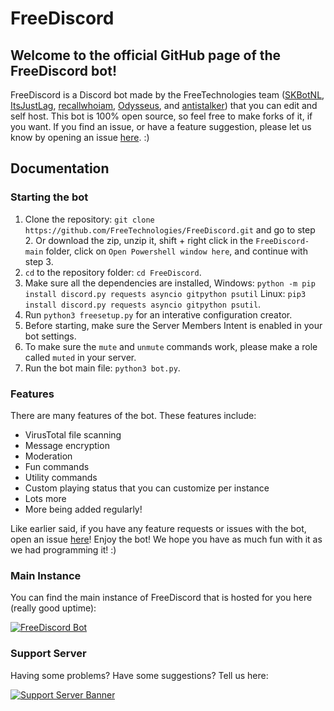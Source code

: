 # FreeDiscord
## Welcome to the official GitHub page of the FreeDiscord bot!
FreeDiscord is a Discord bot made by the FreeTechnologies team ([SKBotNL](https://github.com/SKBotNL), [ItsJustLag](https://github.com/ItsJustLag), [recallwhoiam](https://github.com/recallwhoiam), [Odysseus](https://github.com/Odysseus443), and [antistalker](https://github.com/stalker0000)) that you can edit and self host. This bot is 100% open source, so feel free to make forks of it, if you want.
If you find an issue, or have a feature suggestion, please let us know by opening an issue [here](https://github.com/FreeTechnologies/FreeDiscord/issues). :)

## Documentation

### Starting the bot

1. Clone the repository: `git clone https://github.com/FreeTechnologies/FreeDiscord.git` and go to step 2. Or download the zip, unzip it, shift + right click in the `FreeDiscord-main` folder, click on `Open Powershell window here`, and continue with step 3.
2. `cd` to the repository folder: `cd FreeDiscord`.
3. Make sure all the dependencies are installed, Windows: `python -m pip install discord.py requests asyncio gitpython psutil` Linux: `pip3 install discord.py requests asyncio gitpython psutil`.
4. Run `python3 freesetup.py` for an interative configuration creator.
5. Before starting, make sure the Server Members Intent is enabled in your bot settings.
6. To make sure the `mute` and `unmute` commands work, please make a role called `muted` in your server.
7. Run the bot main file: `python3 bot.py`.

### Features

There are many features of the bot. These features include:

- VirusTotal file scanning
- Message encryption
- Moderation
- Fun commands
- Utility commands
- Custom playing status that you can customize per instance
- Lots more
- More being added regularly!

Like earlier said, if you have any feature requests or issues with the bot, open an issue [here](https://github.com/FreeTechnologies/FreeDiscord/issues)!
Enjoy the bot! We hope you have as much fun with it as we had programming it! :)

### Main Instance
You can find the main instance of FreeDiscord that is hosted for you here (really good uptime):

[![FreeDiscord Bot](https://top.gg/api/widget/829158610965495848.svg)](https://top.gg/bot/829158610965495848)

### Support Server
Having some problems? Have some suggestions? Tell us here:

[![Support Server Banner](https://discordapp.com/api/guilds/827948403698696193/widget.png?style=banner3)](https://discord.gg/VyNxSt55gj)
